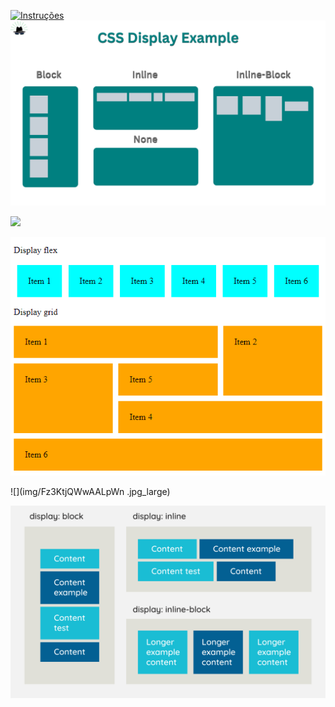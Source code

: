 [![Instruções](https://img.shields.io/badge/Back-red?style=for-the-badge)](../instructions.md)![](img/1_dwcWnf3ArsatTs5VG7h64w.png)

![](img/https___dev-to-uploads.s3.amazonaws.com_uploads_articles_h0y0cf2fj9m16wpv7y2n.avif)

![](img/css-display-flex-versus-grid.png)

![](img/Fz3KtjQWwAALpWn .jpg_large)

![](img/display-diagram-type-as-shape.svg)